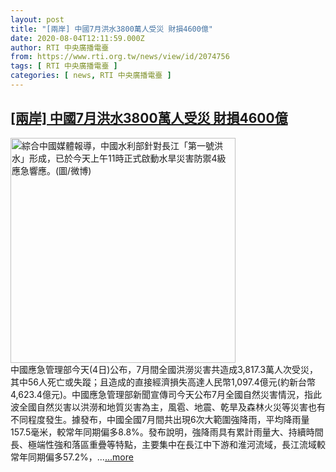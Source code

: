 ```yaml
---
layout: post
title: "[兩岸] 中國7月洪水3800萬人受災 財損4600億"
date: 2020-08-04T12:11:59.000Z
author: RTI 中央廣播電臺
from: https://www.rti.org.tw/news/view/id/2074756
tags: [ RTI 中央廣播電臺 ]
categories: [ news, RTI 中央廣播電臺 ]
---
```

<!--1596543119000-->
[[兩岸] 中國7月洪水3800萬人受災 財損4600億](https://www.rti.org.tw/news/view/id/2074756)
------

<div>
<img src="https://static.rti.org.tw/assets/thumbnails/2020/07/02/c267a1f12b2425d43f340eb04f236e34.jpg" width="360" alt="綜合中國媒體報導，中國水利部針對長江「第一號洪水」形成，已於今天上午11時正式啟動水旱災害防禦4級應急響應。(圖/微博)" title="綜合中國媒體報導，中國水利部針對長江「第一號洪水」形成，已於今天上午11時正式啟動水旱災害防禦4級應急響應。(圖/微博)"><br>中國應急管理部今天(4日)公布，7月間全國洪澇災害共造成3,817.3萬人次受災，其中56人死亡或失蹤；且造成的直接經濟損失高達人民幣1,097.4億元(約新台幣4,623.4億元)。中國應急管理部新聞宣傳司今天公布7月全國自然災害情況，指此波全國自然災害以洪澇和地質災害為主，風雹、地震、乾旱及森林火災等災害也有不同程度發生。據發布，中國全國7月間共出現6次大範圍強降雨，平均降雨量157.5毫米，較常年同期偏多8.8%。發布說明，強降雨具有累計雨量大、持續時間長、極端性強和落區重疊等特點，主要集中在長江中下游和淮河流域，長江流域較常年同期偏多57.2%，...<a target="_blank" href="https://www.rti.org.tw/news/view/id/2074756">...more</a>
</div>
